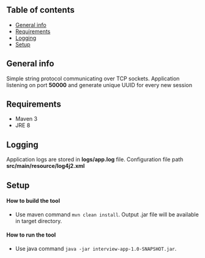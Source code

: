 ## Table of contents
* [General info](#general-info)
* [Requirements](#requirements)
* [Logging](#logging)
* [Setup](#setup)

## General info
Simple string protocol communicating over TCP sockets.
Application listening on port **50000** and generate unique UUID for every new session

## Requirements
- Maven 3
- JRE 8

## Logging
Application logs are stored in **logs/app.log** file. Configuration file path **src/main/resource/log4j2.xml** 
 
## Setup
#### How to build the tool
* Use maven command `mvn clean install`. Output .jar file will be available in target directory.
 
#### How to run the tool
* Use java command `java -jar interview-app-1.0-SNAPSHOT.jar`.